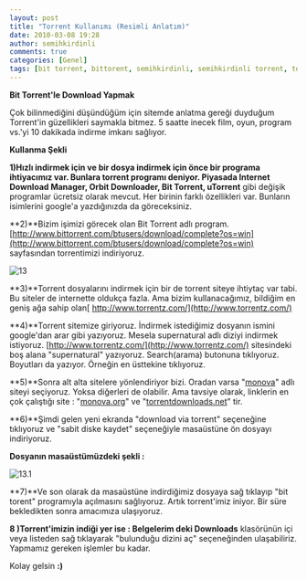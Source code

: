 ```yaml
---
layout: post
title: "Torrent Kullanımı (Resimli Anlatım)"
date: 2010-03-08 19:28
author: semihkirdinli
comments: true
categories: [Genel]
tags: [bit torrent, bittorent, semihkirdinli, semihkirdinli torrent, torrent, torrent resimli anlatım]
---
```

**Bit Torrent'le Download Yapmak**

Çok bilinmediğini düşündüğüm için sitemde anlatma gereği duyduğum Torrent'in güzellikleri saymakla bitmez. 5 saatte inecek film, oyun, program vs.'yi 10 dakikada indirme imkanı sağlıyor.

**Kullanma Şekli**

**1)**Hızlı indirmek için ve bir dosya indirmek için önce bir
programa ihtiyacımız var. Bunlara torrent programı deniyor.
Piyasada **Internet Download Manager, Orbit Downloader,****
**Bit Torrent, uTorrent**** gibi değişik programlar ücretsiz olarak mevcut.
Her birinin farklı özellikleri var. Bunların isimlerini google'a yazdığınızda
da göreceksiniz.

**2)**Bizim işimizi görecek olan Bit Torrent adlı program.
[http://www.bittorrent.com/btusers/download/complete?os=win](http://www.bittorrent.com/btusers/download/complete?os=win)
sayfasından torrentimizi indiriyoruz.

![](http://semihkirdinli.files.wordpress.com/2011/10/13.png "13")

**3)**Torrent dosyalarını indirmek için bir de torrent siteye ihtiytaç var tabi.
Bu siteler de internette oldukça fazla. Ama bizim kullanacağımız, bildiğim
en geniş ağa sahip olan[ http://www.torrentz.com/](http://www.torrentz.com/)

**4)**Torrent sitemize giriyoruz. İndirmek istediğimiz dosyanın ismini
google'dan arar gibi yazıyoruz. Mesela supernatural adlı diziyi
indirmek istiyoruz. [http://www.torrentz.com/](http://www.torrentz.com/) sitesindeki boş alana
"supernatural" yazıyoruz. Search(arama) butonuna tıklıyoruz.
Boyutları da yazıyor. Örneğin en üsttekine tıklıyoruz.

**5)**Sonra alt alta sitelere yönlendiriyor bizi. Oradan varsa "[monova](http://www.monova.org/details/3514747/SUPERNATURAL%20S05E14%20HDTV%20XVID-P0W4%20%5BEZTV%5D.html)"
adlı siteyi seçiyoruz. Yoksa diğerleri de olabilir. Ama tavsiye olarak,
linklerin en çok çalıştığı site : "[monova.org](http://www.monova.org/details/3514747/SUPERNATURAL%20S05E14%20HDTV%20XVID-P0W4%20%5BEZTV%5D.html)" ve "[torrentdownloads.net](http://www.torrentdownloads.net/)" tir.

**6)**Şimdi gelen yeni ekranda "download via torrent" seçeneğine tıklıyoruz
ve "sabit diske kaydet" seçeneğiyle masaüstüne ön dosyayı indiriyoruz.

**Dosyanın masaüstümüzdeki şekli :**

![](http://semihkirdinli.files.wordpress.com/2011/10/13-11.png "13.1")

**7)**Ve son olarak da masaüstüne indirdiğimiz dosyaya sağ tıklayıp
"bit torent" programıyla açılmasını sağlıyoruz. Artık torrent'imiz iniyor.
Bir süre bekledikten sonra amacımıza ulaşıyoruz.

**8 )**Torrent'imizin indiği yer ise : Belgelerim deki** Downloads** klasörünün içi
veya listeden sağ tıklayarak "bulunduğu dizini aç" seçeneğinden ulaşabiliriz.
Yapmamız gereken işlemler bu kadar.

Kolay gelsin **:)**
